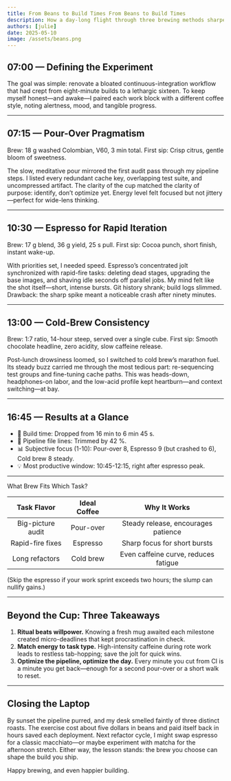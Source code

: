 ```yaml
---
title: From Beans to Build Times From Beans to Build Times
description: How a day-long flight through three brewing methods sharpened my focus, sped up my CI pipeline cleanup, and reminded me why the smallest rituals matter.
authors: [julie]
date: 2025-05-10
image: /assets/beans.png
---
```


## 07:00 — Defining the Experiment

The goal was simple: renovate a bloated continuous-integration workflow that had crept from eight-minute builds to a lethargic sixteen. To keep myself honest—­and awake—I paired each work block with a different coffee style, noting alertness, mood, and tangible progress.

---

## 07:15 — Pour-Over Pragmatism

Brew: 18 g washed Colombian, V60, 3 min total.
First sip: Crisp citrus, gentle bloom of sweetness.

The slow, meditative pour mirrored the first audit pass through my pipeline steps. I listed every redundant cache key, overlapping test suite, and uncompressed artifact. The clarity of the cup matched the clarity of purpose: identify, don’t optimize yet. Energy level felt focused but not jittery—perfect for wide-lens thinking.

---

## 10:30 — Espresso for Rapid Iteration

Brew: 17 g blend, 36 g yield, 25 s pull.
First sip: Cocoa punch, short finish, instant wake-up.

With priorities set, I needed speed. Espresso’s concentrated jolt synchronized with rapid-fire tasks: deleting dead stages, upgrading the base images, and shaving idle seconds off parallel jobs. My mind felt like the shot itself—short, intense bursts. Git history shrank; build logs slimmed. Drawback: the sharp spike meant a noticeable crash after ninety minutes.

---

## 13:00 — Cold-Brew Consistency

Brew: 1:7 ratio, 14-hour steep, served over a single cube.
First sip: Smooth chocolate headline, zero acidity, slow caffeine release.

Post-lunch drowsiness loomed, so I switched to cold brew’s marathon fuel. Its steady buzz carried me through the most tedious part: re-sequencing test groups and fine-tuning cache paths. This was heads-down, headphones-on labor, and the low-acid profile kept heartburn—and context switching—at bay.

---

## 16:45 — Results at a Glance
- 🔄 Build time: Dropped from 16 min to 6 min 45 s.
- 📄 Pipeline file lines: Trimmed by 42 %.
- 📊 Subjective focus (1-10): Pour-over 8, Espresso 9 (but crashed to 6), Cold brew 8 steady.
- 💡 Most productive window: 10:45-12:15, right after espresso peak.

---

What Brew Fits Which Task?

|      Task Flavor     |   Ideal Coffee  |               Why It Works              |
|:--------------------:|:---------------:|:---------------------------------------:|
|   Big-picture audit  |   Pour-over     |   Steady release, encourages patience   |
|   Rapid-fire fixes   |   Espresso      |   Sharp focus for short bursts          |
|   Long refactors     |   Cold brew     |   Even caffeine curve, reduces fatigue  |

(Skip the espresso if your work sprint exceeds two hours; the slump can nullify gains.)

---

## Beyond the Cup: Three Takeaways
1. **Ritual beats willpower.** Knowing a fresh mug awaited each milestone created micro-deadlines that kept procrastination in check.
2. **Match energy to task type.** High-intensity caffeine during rote work leads to restless tab-hopping; save the jolt for quick wins.
3. **Optimize the pipeline, optimize the day.** Every minute you cut from CI is a minute you get back—enough for a second pour-over or a short walk to reset.

---

## Closing the Laptop

By sunset the pipeline purred, and my desk smelled faintly of three distinct roasts. The exercise cost about five dollars in beans and paid itself back in hours saved each deployment. Next refactor cycle, I might swap espresso for a classic macchiato—or maybe experiment with matcha for the afternoon stretch. Either way, the lesson stands: the brew you choose can shape the build you ship.

Happy brewing, and even happier building.